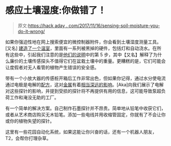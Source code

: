 # 感应土壤湿度:你做错了！

> 原文:[https://hack aday . com/2017/11/16/sensing-soil-moisture-you-do-it-wrong/](https://hackaday.com/2017/11/16/sensing-soil-moisture-youre-doing-it-wrong/)

如果你强迫性地在网上搜索便宜的微控制器附件，你会看到土壤湿度测量工具。[又名] [建造了一个温室](https://hackaday.io/project/12398-aeroponic-all-year-greenhouse-on-a-budged)，里面有一系列被黑掉的硬件，包括灯和自动浇水。在所有这些中，引起我们注意的是[他们的说明](https://hackaday.io/project/12398/instructions)中的第 5 步，其中【又名】解释了为什么廉价的土壤传感探头不值得它们在盆栽土壤中的重量。更糟糕的是，它们可能会让度假者对无人看管的植物产生错误的安全感。

带有一个小放大器的传感桩开箱后工作非常出色，但如果你记得，通过水分使电流通过电极是电解的[配方](https://hackaday.com/2017/10/26/restoring-a-tonka-truck-with-science/)，这对[金属](https://hackaday.com/2011/10/23/altoid-tin-etching-tutorial/)有着[相当深远的影响](https://hackaday.com/2013/08/17/hho-generator-makes-bubbles-that-go-boom/)。[Aka]向我们展示了电解对这些探针的影响，并提到受损的探针将不再提供有用的信息，这可能导致泵超负荷工作和淹没无助的工厂。

有一个简单的解决方案。自己制作石墨探针并不昂贵。简单地从铅笔中收获它们，或者从艺术商店购买无木铅笔。添加一些电线并用收缩管固定，你就有了不会让你或你的植物失望的探针。

这里有一些花园自动化系统，如果这能让你兴奋的话，还有一个机器人朋友，T2，会帮你打理杂草。